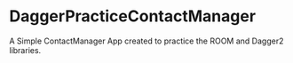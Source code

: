 # DaggerPracticeContactManager
A Simple ContactManager App created to practice the ROOM and Dagger2 libraries.
